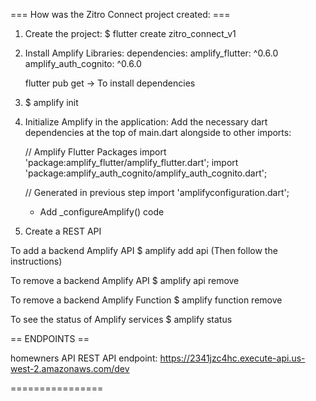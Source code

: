 === How was the Zitro Connect project created: ===

1. Create the project: $ flutter create zitro_connect_v1
2. Install Amplify Libraries:
    dependencies:
      amplify_flutter: ^0.6.0
      amplify_auth_cognito: ^0.6.0

    flutter pub get -> To install dependencies
3. $ amplify init 
4. Initialize Amplify in the application:
    Add the necessary dart dependencies at the top of main.dart alongside to other imports:

    // Amplify Flutter Packages
    import 'package:amplify_flutter/amplify_flutter.dart';
    import 'package:amplify_auth_cognito/amplify_auth_cognito.dart';

    // Generated in previous step
    import 'amplifyconfiguration.dart';

   -  Add _configureAmplify() code

5. Create a REST API

To add a backend Amplify API
$ amplify add api (Then follow the instructions)

To remove a backend Amplify API
$ amplify api remove

To remove a backend Amplify Function
$ amplify function remove

To see the status of Amplify services
$ amplify status


== ENDPOINTS ==

homewners API
REST API endpoint: https://2341jzc4hc.execute-api.us-west-2.amazonaws.com/dev

================